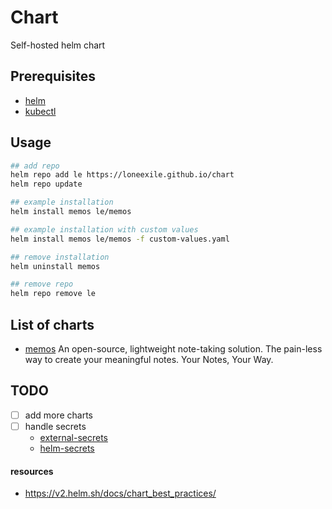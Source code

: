 # Chart

Self-hosted helm chart

## Prerequisites

- [helm](https://helm.sh/docs/intro/install/)
- [kubectl](https://kubernetes.io/docs/tasks/tools/)

## Usage

```sh
## add repo
helm repo add le https://loneexile.github.io/chart
helm repo update

## example installation
helm install memos le/memos

## example installation with custom values
helm install memos le/memos -f custom-values.yaml

## remove installation
helm uninstall memos

## remove repo
helm repo remove le
```

## List of charts

- [memos](https://github.com/usememos/memos)
  An open-source, lightweight note-taking solution. The pain-less way to create your meaningful notes. Your Notes, Your Way.

## TODO

- [ ] add more charts
- [ ] handle secrets
  - [external-secrets](https://github.com/external-secrets/external-secrets)
  - [helm-secrets](https://github.com/jkroepke/helm-secrets)

#### resources

- https://v2.helm.sh/docs/chart_best_practices/
